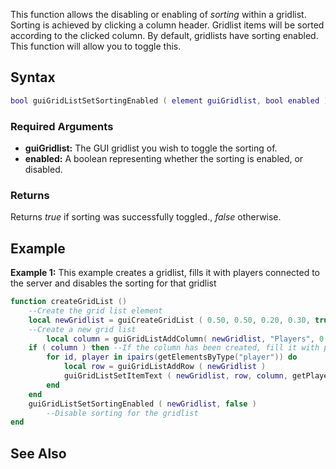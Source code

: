 This function allows the disabling or enabling of *sorting* within a gridlist. Sorting is achieved by clicking a column header. Gridlist items will be sorted according to the clicked column. By default, gridlists have sorting enabled. This function will allow you to toggle this.

Syntax
------

``` lua
bool guiGridListSetSortingEnabled ( element guiGridlist, bool enabled )
```

### Required Arguments

-   **guiGridlist:** The GUI gridlist you wish to toggle the sorting of.
-   **enabled:** A boolean representing whether the sorting is enabled, or disabled.

### Returns

Returns *true* if sorting was successfully toggled., *false* otherwise.

Example
-------

**Example 1:** This example creates a gridlist, fills it with players connected to the server and disables the sorting for that gridlist

``` lua
function createGridList ()
    --Create the grid list element
    local newGridlist = guiCreateGridList ( 0.50, 0.50, 0.20, 0.30, true )
    --Create a new grid list
        local column = guiGridListAddColumn( newGridlist, "Players", 0.85 )
    if ( column ) then --If the column has been created, fill it with players
        for id, player in ipairs(getElementsByType("player")) do
            local row = guiGridListAddRow ( newGridlist )
            guiGridListSetItemText ( newGridlist, row, column, getPlayerName ( player ), false, false )
        end
    end
    guiGridListSetSortingEnabled ( newGridlist, false )
        --Disable sorting for the gridlist
end
```

See Also
--------
